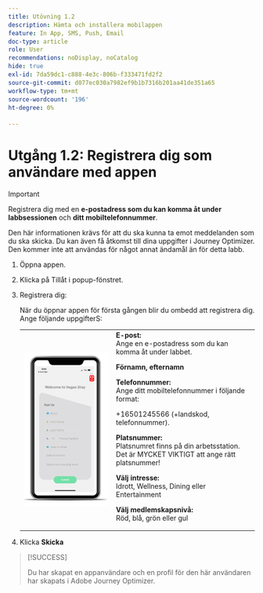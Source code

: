 ```yaml
---
title: Utövning 1.2
description: Hämta och installera mobilappen
feature: In App, SMS, Push, Email
doc-type: article
role: User
recommendations: noDisplay, noCatalog
hide: true
exl-id: 7da59dc1-c888-4e3c-806b-f333471fd2f2
source-git-commit: d077ec030a7982ef9b1b7316b201aa41de351a65
workflow-type: tm+mt
source-wordcount: '196'
ht-degree: 0%

---
```


# Utgång 1.2: Registrera dig som användare med appen

>[!IMPORTANT]
>Registrera dig med en **e-postadress som du kan komma åt under labbsessionen** och **ditt mobiltelefonnummer**.
>
> Den här informationen krävs för att du ska kunna ta emot meddelanden som du ska skicka. Du kan även få åtkomst till dina uppgifter i Journey Optimizer. Den kommer inte att användas för något annat ändamål än för detta labb.

1. Öppna appen.
1. Klicka på Tillåt i popup-fönstret.
1. Registrera dig:

   När du öppnar appen för första gången blir du ombedd att registrera dig. Ange följande uppgifterS:

   <table>
    <tr>
    <td>
    <div>
    <img alt="Appregistrering" src="../assets/1-2.png"/> 
    </div>
    </td>
    <td>
    <strong>E-post: </strong><br>Ange en e-postadress som du kan komma åt under labbet.
    </p><p>
    <strong>Förnamn, efternamn </strong>
    </p><p>
    <strong>Telefonnummer: </strong> <br>Ange ditt mobiltelefonnummer i följande format: 
    <p>+16501245566 (+landskod, telefonnummer).
    </p><p>
    <strong>Platsnummer: </strong><br>Platsnumret finns på din arbetsstation. Det är MYCKET VIKTIGT att ange rätt platsnummer!
    </p><p>
    <strong>Välj intresse: </strong></br>Idrott, Wellness, Dining eller Entertainment
    </p><p>
    <strong>Välj medlemskapsnivå: </strong></br>Röd, blå, grön eller gul</p>
    </td>
    </tr>
    </table>

1. Klicka **Skicka**

>[!SUCCESS]
>
>Du har skapat en appanvändare och en profil för den här användaren har skapats i Adobe Journey Optimizer.
>
